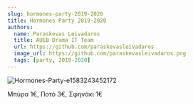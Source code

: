 ```yaml
---
slug: hormones-party-2019-2020
title: Hormones Party 2019-2020
authors:
  name: Paraskevas Leivadaros
  title: AUEB Drama IT Team
  url: https://github.com/paraskevasleivadaros
  image_url: https://github.com/paraskevasleivadaros.png
  tags: [party, 2019-2020]
---
```


![Hormones-Party-e1583243452172](https://github.com/theatrikiopa/theatrikiopa.eu/assets/16403754/53a423ec-ed73-4a19-93d0-6e15c00e4dc3)

Μπύρα 1€, Ποτό 3€, Σφηνάκι 1€
